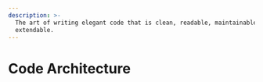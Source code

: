 ```yaml
---
description: >-
  The art of writing elegant code that is clean, readable, maintainable, and
  extendable.
---
```


# Code Architecture

